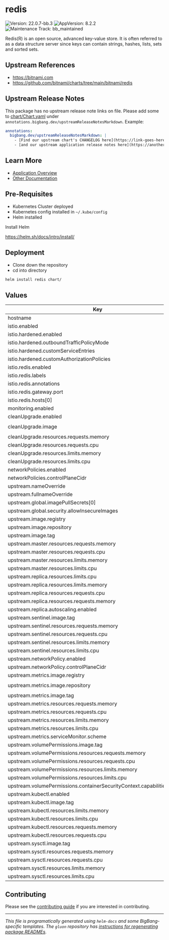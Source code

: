 <!-- Warning: Do not manually edit this file. See notes on gluon + helm-docs at the end of this file for more information. -->
# redis

![Version: 22.0.7-bb.3](https://img.shields.io/badge/Version-22.0.7--bb.3-informational?style=flat-square) ![AppVersion: 8.2.2](https://img.shields.io/badge/AppVersion-8.2.2-informational?style=flat-square) ![Maintenance Track: bb_maintained](https://img.shields.io/badge/Maintenance_Track-bb_maintained-yellow?style=flat-square)

Redis(R) is an open source, advanced key-value store. It is often referred to as a data structure server since keys can contain strings, hashes, lists, sets and sorted sets.

## Upstream References

- <https://bitnami.com>
- <https://github.com/bitnami/charts/tree/main/bitnami/redis>

## Upstream Release Notes

This package has no upstream release note links on file. Please add some to [chart/Chart.yaml](chart/Chart.yaml) under `annotations.bigbang.dev/upstreamReleaseNotesMarkdown`.
Example:
```yaml
annotations:
  bigbang.dev/upstreamReleaseNotesMarkdown: |
    - [Find our upstream chart's CHANGELOG here](https://link-goes-here/CHANGELOG.md)
    - [and our upstream application release notes here](https://another-link-here/RELEASE_NOTES.md)
```

## Learn More

- [Application Overview](docs/overview.md)
- [Other Documentation](docs/)

## Pre-Requisites

- Kubernetes Cluster deployed
- Kubernetes config installed in `~/.kube/config`
- Helm installed

Install Helm

https://helm.sh/docs/intro/install/

## Deployment

- Clone down the repository
- cd into directory

```bash
helm install redis chart/
```

## Values

| Key | Type | Default | Description |
|-----|------|---------|-------------|
| hostname | string | `"dev.bigbang.mil"` |  |
| istio.enabled | bool | `false` |  |
| istio.hardened.enabled | bool | `false` |  |
| istio.hardened.outboundTrafficPolicyMode | string | `"REGISTRY_ONLY"` |  |
| istio.hardened.customServiceEntries | list | `[]` |  |
| istio.hardened.customAuthorizationPolicies | list | `[]` |  |
| istio.redis.enabled | bool | `false` |  |
| istio.redis.labels | object | `{}` |  |
| istio.redis.annotations | object | `{}` |  |
| istio.redis.gateway.port | int | `15443` |  |
| istio.redis.hosts[0] | string | `"*"` |  |
| monitoring.enabled | bool | `false` |  |
| cleanUpgrade.enabled | bool | `false` |  |
| cleanUpgrade.image | string | `"registry1.dso.mil/ironbank/big-bang/base:2.1.0"` |  |
| cleanUpgrade.resources.requests.memory | string | `"256Mi"` |  |
| cleanUpgrade.resources.requests.cpu | string | `"100m"` |  |
| cleanUpgrade.resources.limits.memory | string | `"256Mi"` |  |
| cleanUpgrade.resources.limits.cpu | string | `"100m"` |  |
| networkPolicies.enabled | bool | `true` |  |
| networkPolicies.controlPlaneCidr | string | `"0.0.0.0/0"` |  |
| upstream.nameOverride | string | `"redis-bb"` |  |
| upstream.fullnameOverride | string | `"redis-bb"` |  |
| upstream.global.imagePullSecrets[0] | string | `"private-registry"` |  |
| upstream.global.security.allowInsecureImages | bool | `true` |  |
| upstream.image.registry | string | `"registry1.dso.mil"` |  |
| upstream.image.repository | string | `"ironbank/bitnami/redis"` |  |
| upstream.image.tag | string | `"8.2.2"` |  |
| upstream.master.resources.requests.memory | string | `"256Mi"` |  |
| upstream.master.resources.requests.cpu | string | `"100m"` |  |
| upstream.master.resources.limits.memory | string | `"256Mi"` |  |
| upstream.master.resources.limits.cpu | string | `"100m"` |  |
| upstream.replica.resources.limits.cpu | string | `"100m"` |  |
| upstream.replica.resources.limits.memory | string | `"256Mi"` |  |
| upstream.replica.resources.requests.cpu | string | `"100m"` |  |
| upstream.replica.resources.requests.memory | string | `"256Mi"` |  |
| upstream.replica.autoscaling.enabled | bool | `true` |  |
| upstream.sentinel.image.tag | string | `"8.0.2-debian-12-r2"` |  |
| upstream.sentinel.resources.requests.memory | string | `"256Mi"` |  |
| upstream.sentinel.resources.requests.cpu | string | `"100m"` |  |
| upstream.sentinel.resources.limits.memory | string | `"256Mi"` |  |
| upstream.sentinel.resources.limits.cpu | string | `"100m"` |  |
| upstream.networkPolicy.enabled | bool | `false` |  |
| upstream.networkPolicy.controlPlaneCidr | string | `"0.0.0.0/0"` |  |
| upstream.metrics.image.registry | string | `"registry1.dso.mil"` |  |
| upstream.metrics.image.repository | string | `"ironbank/bitnami/analytics/redis-exporter"` |  |
| upstream.metrics.image.tag | string | `"v1.78.0"` |  |
| upstream.metrics.resources.requests.memory | string | `"256Mi"` |  |
| upstream.metrics.resources.requests.cpu | string | `"100m"` |  |
| upstream.metrics.resources.limits.memory | string | `"256Mi"` |  |
| upstream.metrics.resources.limits.cpu | string | `"100m"` |  |
| upstream.metrics.serviceMonitor.scheme | string | `""` |  |
| upstream.volumePermissions.image.tag | string | `"12-debian-12-r46"` |  |
| upstream.volumePermissions.resources.requests.memory | string | `"256Mi"` |  |
| upstream.volumePermissions.resources.requests.cpu | string | `"100m"` |  |
| upstream.volumePermissions.resources.limits.memory | string | `"256Mi"` |  |
| upstream.volumePermissions.resources.limits.cpu | string | `"100m"` |  |
| upstream.volumePermissions.containerSecurityContext.capabilities.drop[0] | string | `"ALL"` |  |
| upstream.kubectl.enabled | bool | `false` |  |
| upstream.kubectl.image.tag | string | `"1.33.1-debian-12-r5"` |  |
| upstream.kubectl.resources.limits.memory | string | `"256Mi"` |  |
| upstream.kubectl.resources.limits.cpu | string | `"100m"` |  |
| upstream.kubectl.resources.requests.memory | string | `"256Mi"` |  |
| upstream.kubectl.resources.requests.cpu | string | `"100m"` |  |
| upstream.sysctl.image.tag | string | `"12-debian-12-r46"` |  |
| upstream.sysctl.resources.requests.memory | string | `"256Mi"` |  |
| upstream.sysctl.resources.requests.cpu | string | `"100m"` |  |
| upstream.sysctl.resources.limits.memory | string | `"256Mi"` |  |
| upstream.sysctl.resources.limits.cpu | string | `"100m"` |  |

## Contributing

Please see the [contributing guide](./CONTRIBUTING.md) if you are interested in contributing.

---

_This file is programatically generated using `helm-docs` and some BigBang-specific templates. The `gluon` repository has [instructions for regenerating package READMEs](https://repo1.dso.mil/big-bang/product/packages/gluon/-/blob/master/docs/bb-package-readme.md)._

